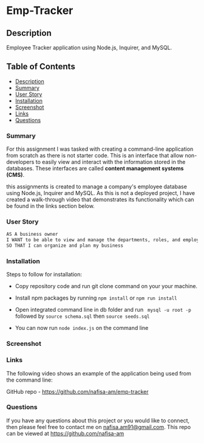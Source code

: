 # Emp-Tracker

## Description 

Employee Tracker application using Node.js, Inquirer, and MySQL.

## Table of Contents 

- [Description](#description)
- [Summary](#summary)
- [User Story](#user-story)
- [Installation](#installation)
- [Screenshot](#screenshot)
- [Links](#links)
- [Questions](#questions)

### Summary

For this assignment I was tasked with creating a command-line application from scratch as there is not starter code. This is an interface that allow non-developers to easily view and interact with the information stored in the databases. These interfaces are called **content management systems (CMS)**. 

this assignments is created to manage a company's employee database using Node.js, Inquirer and MySQL.
As this is not a deployed project, I have created a walk-through video that demonstrates its functionality which can be found in the links section below. 


### User Story

```md
AS A business owner
I WANT to be able to view and manage the departments, roles, and employees in my company
SO THAT I can organize and plan my business
```

### Installation 

Steps to follow for installation:

- Copy repository code and run git clone command on your your machine.

- Install npm packages by running ```npm install``` or ```npm run install```

- Open integrated command line in db folder and run ``` mysql -u root -p``` followed by 
```source schema.sql``` then ```source seeds.sql``` 

- You can now run ```node index.js``` on the command line



### Screenshot


### Links 

The following video shows an example of the application being used from the command line:


GitHub repo - https://github.com/nafisa-am/emp-tracker

### Questions 


If you have any questions about this project or you would like to connect, then please feel free to contact me on nafisa.am91@gmail.com. This repo can be viewed at https://github.com/nafisa-am


